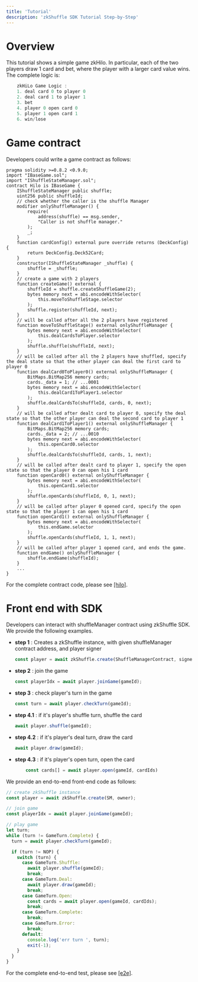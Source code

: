 ```yaml
---
title: 'Tutorial'
description: 'zkShuffle SDK Tutorial Step-by-Step'
---
```



# Overview

This tutorial shows a simple game zkHilo. In particular, each of the two players draw 1 card and bet, where the player with a larger card value wins. The complete logic is:

```ts
    zkHiLo Game Logic :
    1. deal card 0 to player 0
    2. deal card 1 to player 1
    3. bet
    4. player 0 open card 0
    5. player 1 open card 1
    6. win/lose
```

# Game contract

Developers could write a game contract as follows:

```solidity
pragma solidity >=0.8.2 <0.9.0;
import "IBaseGame.sol";
import "IShuffleStateManager.sol";
contract Hilo is IBaseGame {
    IShuffleStateManager public shuffle;
    uint256 public shuffleId;
    // check whether the caller is the shuffle Manager
    modifier onlyShuffleManager() {
        require(
            address(shuffle) == msg.sender,
            "Caller is not shuffle manager."
        );
        _;
    }
    function cardConfig() external pure override returns (DeckConfig) {
        return DeckConfig.Deck52Card;
    }
    constructor(IShuffleStateManager _shuffle) {
        shuffle = _shuffle;
    }
    // create a game with 2 players
    function createGame() external {
        shuffleId = shuffle.createShuffleGame(2);
        bytes memory next = abi.encodeWithSelector(
            this.moveToShuffleStage.selector
        );
        shuffle.register(shuffleId, next);
    }
    // will be called after all the 2 players have registered
    function moveToShuffleStage() external onlyShuffleManager {
        bytes memory next = abi.encodeWithSelector(
            this.dealCardsToPlayer.selector
        );
        shuffle.shuffle(shuffleId, next);
    }
    // will be called after all the 2 players have shuffled, specify the deal state so that the other player can deal the first card to player 0
    function dealCard0ToPlayer0() external onlyShuffleManager {
        BitMaps.BitMap256 memory cards;
        cards._data = 1; // ...0001
        bytes memory next = abi.encodeWithSelector(
            this.dealCard1ToPlayer1.selector
        );
        shuffle.dealCardsTo(shuffleId, cards, 0, next);
    }
    // will be called after dealt card to player 0, specify the deal state so that the other player can deal the second card to player 1
    function dealCard1ToPlayer1() external onlyShuffleManager {
        BitMaps.BitMap256 memory cards;
        cards._data = 2; // ...0010
        bytes memory next = abi.encodeWithSelector(
            this.openCard0.selector
        );
        shuffle.dealCardsTo(shuffleId, cards, 1, next);
    }
    // will be called after dealt card to player 1, specify the open state so that the player 0 can open his 1 card
    function openCard0() external onlyShuffleManager {
        bytes memory next = abi.encodeWithSelector(
            this.openCard1.selector
        );
        shuffle.openCards(shuffleId, 0, 1, next);
    }
    // will be called after player 0 opened card, specify the open state so that the player 1 can open his 1 card
    function openCard1() external onlyShuffleManager {
        bytes memory next = abi.encodeWithSelector(
            this.endGame.selector
        );
        shuffle.openCards(shuffleId, 1, 1, next);
    }
    // will be called after player 1 opened card, and ends the game.
    function endGame() onlyShuffleManager {
        shuffle.endGame(shuffleId);
    }
    ...
}
```

For the complete contract code, please see [[hilo]](https://github.com/manta-network/zkShuffle/blob/main/packages/contracts/contracts/games/hilo/Hilo.sol).

# Front end with SDK

Developers can interact with shuffleManager contract using zkShuffle SDK. We provide the following examples.



- **step 1** : Creates a zkShuffle instance, with given shuffleManager contract address, and player signer

  ```ts
  const player = await zkShuffle.create(ShuffleManagerContract, signer);
  ```

- **step 2** : join the game

  ```ts
  const playerIdx = await player.joinGame(gameId);
  ```

- **step 3** : check player's turn in the game

  ```ts
  const turn = await player.checkTurn(gameId);
  ```

- **step 4.1** : if it's player's shuffle turn, shuffle the card

  ```ts
  await player.shuffle(gameId);
  ```

- **step 4.2** : if it's player's deal turn, draw the card

  ```ts
  await player.draw(gameId);
  ```

- **step 4.3** : if it's player's open turn, open the card

  ```ts
      const cards[] = await player.open(gameId, cardIds)
  ```

We provide an end-to-end front-end code as follows:

  ```ts
  // create zkShuffle instance
  const player = await zkShuffle.create(SM, owner);

  // join game
  const playerIdx = await player.joinGame(gameId);

  // play game
  let turn;
  while (turn != GameTurn.Complete) {
    turn = await player.checkTurn(gameId);

    if (turn != NOP) {
      switch (turn) {
        case GameTurn.Shuffle:
          await player.shuffle(gameId);
          break;
        case GameTurn.Deal:
          await player.draw(gameId);
          break;
        case GameTurn.Open:
          const cards = await player.open(gameId, cardIds);
          break;
        case GameTurn.Complete:
          break;
        case GameTurn.Error:
          break;
        default:
          console.log('err turn ', turn);
          exit(-1);
      }
    }
  }
  ```

For the complete end-to-end test, please see [[e2e]](https://github.com/manta-network/zkShuffle/blob/main/packages/contracts/tests/e2e.ts).